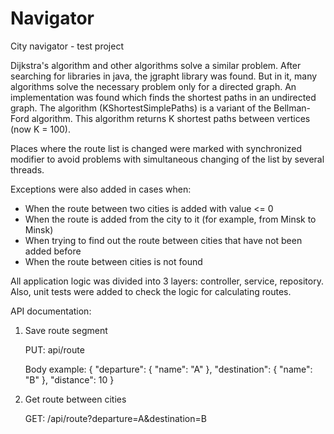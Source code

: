 # Navigator
City navigator - test project

Dijkstra's algorithm and other algorithms solve a similar problem.
After searching for libraries in java, the jgrapht library was found. But in it, many algorithms solve the necessary problem only for a directed graph. An implementation was found which finds the shortest paths in an undirected graph. 
The algorithm (KShortestSimplePaths) is a variant of the Bellman-Ford algorithm. This algorithm returns K shortest paths between vertices (now K = 100).

Places where the route list is changed were marked with synchronized modifier to avoid problems with simultaneous changing of the list by several threads.

Exceptions were also added in cases when: 
- When the route between two cities is added with value <= 0
- When the route is added from the city to it (for example, from Minsk to Minsk)
- When trying to find out the route between cities that have not been added before
- When the route between cities is not found

All application logic was divided into 3 layers: controller, service, repository.
Also, unit tests were added to check the logic for calculating routes.

API documentation:
1) Save route segment 

   PUT: api/route
   
   Body example: 
      {
          "departure": {
              "name": "A"
          },
          "destination": {
              "name": "B"
          },
          "distance": 10
      }
2) Get route between cities

   GET: /api/route?departure=A&destination=B
